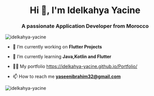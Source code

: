 <h1 align="center">Hi 👋, I'm Idelkahya Yacine</h1>
<h3 align="center">A passionate Application Developer from Morocco</h3>

<p align="left"> <img src="https://komarev.com/ghpvc/?username=idelkahya-yacine&label=Profile%20views&color=0e75b6&style=flat" alt="idelkahya-yacine" /> </p>

- 🔭 I’m currently working on **Flutter Projects**

- 🌱 I’m currently learning **Java,Kotlin and Flutter**

- 👨‍💻 My portfolio https://idelkahya-yacine.github.io/Portfolio/

- 📫 How to reach me **yaseenibrahim32@gmail.com**

<p><img align="center" src="https://github-readme-stats.vercel.app/api/top-langs?username=idelkahya-yacine&show_icons=true&locale=en&layout=compact" alt="idelkahya-yacine" /></p>
